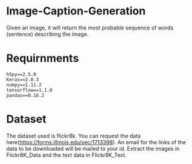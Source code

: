 # Image-Caption-Generation
Given an image, it will return the most probable sequence of words (sentence) describing the image. 


# Requirnments
    h5py==2.5.0
    Keras==2.0.3
    numpy==1.11.2
    tensorflow==1.1.0
    pandas==0.16.2
    
# Dataset
    
The dataset used is flickr8k. You can request the data here(https://forms.illinois.edu/sec/1713398). An email for the links of the data to be downloaded will be mailed to your id. Extract the images in Flickr8K_Data and the text data in Flickr8K_Text.
